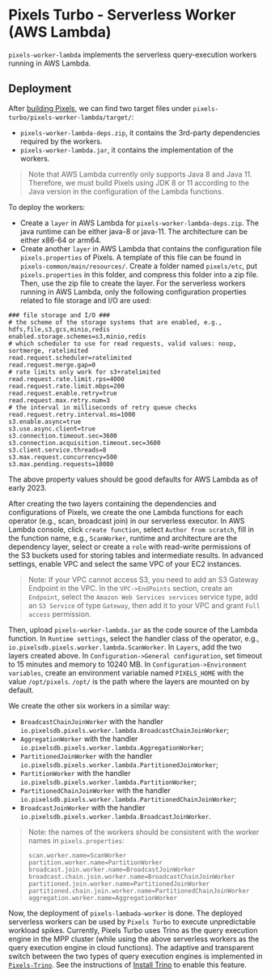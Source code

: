 # Pixels Turbo - Serverless Worker (AWS Lambda)

`pixels-worker-lambda` implements the serverless query-execution workers running in AWS Lambda.

## Deployment

After [building Pixels](https://github.com/pixelsdb/pixels#build-pixels), we can find
two target files under `pixels-turbo/pixels-worker-lambda/target/`:
* `pixels-worker-lambda-deps.zip`, it contains the 3rd-party dependencies required by the workers.
* `pixels-worker-lambda.jar`, it contains the implementation of the workers.

> Note that AWS Lambda currently only supports Java 8 and Java 11. Therefore, we must build Pixels using JDK 8 or 11
> according to the Java version in the configuration of the Lambda functions.

To deploy the workers:
- Create a `layer` in AWS Lambda for `pixels-worker-lambda-deps.zip`. 
The java runtime can be either java-8 or java-11. The architecture can be either x86-64 or arm64.
- Create another `layer` in AWS Lambda that contains the configuration file `pixels.properties` of Pixels.
A template of this file can be found in `pixels-common/main/resources/`.
Create a folder named `pixels/etc`, put `pixels.properties` in this folder, and compress
this folder into a zip file. Then, use the zip file to create the layer.
For the serverless workers running in AWS Lambda, only the following configuration properties related to 
file storage and I/O are used:
```properties
### file storage and I/O ###
# the scheme of the storage systems that are enabled, e.g., hdfs,file,s3,gcs,minio,redis
enabled.storage.schemes=s3,minio,redis
# which scheduler to use for read requests, valid values: noop, sortmerge, ratelimited
read.request.scheduler=ratelimited
read.request.merge.gap=0
# rate limits only work for s3+ratelimited
read.request.rate.limit.rps=4000
read.request.rate.limit.mbps=200
read.request.enable.retry=true
read.request.max.retry.num=3
# the interval in milliseconds of retry queue checks
read.request.retry.interval.ms=1000
s3.enable.async=true
s3.use.async.client=true
s3.connection.timeout.sec=3600
s3.connection.acquisition.timeout.sec=3600
s3.client.service.threads=8
s3.max.request.concurrency=500
s3.max.pending.requests=10000
```
The above property values should be good defaults for AWS Lambda as of early 2023.

After creating the two layers containing the dependencies and configurations of Pixels, we create the
one Lambda functions for each operator (e.g., scan, broadcast join) in our serverless executor.
In AWS Lambda console, click `create function`, select `Author from scratch`, fill in the function name,
e.g., `ScanWorker`, runtime and architecture are the dependency layer, select or create a `role` with
read-write permissions of the S3 buckets used for storing tables and intermediate results.
In advanced settings, enable VPC and select the same VPC of your EC2 instances.

> Note: If your VPC cannot access S3, you need to add an S3 Gateway Endpoint in the VPC. In the `VPC->EndPoints` section, create an `Endpoint`, select the `Amazon Web Services services` service type, add an `S3 Service` of type `Gateway`, then add it to your VPC and grant `Full access` permission.

Then, upload `pixels-worker-lambda.jar` as the code source of the Lambda function.
In `Runtime settings`, select the handler class of the operator, e.g., `io.pixelsdb.pixels.worker.lambda.ScanWorker`.
In `Layers`, add the two layers created above.
In `Configuration->General configuration`, set timeout to 15 minutes and memory to 10240 MB.
In `Configuration->Environment variables`, create an environment variable named `PIXELS_HOME` with the value `/opt/pixels`.
`/opt/` is the path where the layers are mounted on by default.

We create the other six workers in a similar way:
* `BroadcastChainJoinWorker` with the handler `io.pixelsdb.pixels.worker.lambda.BroadcastChainJoinWorker`;
* `AggregationWorker` with the handler `io.pixelsdb.pixels.worker.lambda.AggregationWorker`;
* `PartitionedJoinWorker` with the handler `io.pixelsdb.pixels.worker.lambda.PartitionedJoinWorker`;
* `PartitionWorker` with the handler `io.pixelsdb.pixels.worker.lambda.PartitionWorker`;
* `PartitionedChainJoinWorker` with the handler `io.pixelsdb.pixels.worker.lambda.PartitionedChainJoinWorker`;
* `BroadcastJoinWorker` with the handler `io.pixelsdb.pixels.worker.lambda.BroadcastJoinWorker`.

> Note: the names of the workers should be consistent with the worker names in `pixels.properties`:
> ```properties
> scan.worker.name=ScanWorker
> partition.worker.name=PartitionWorker
> broadcast.join.worker.name=BroadcastJoinWorker
> broadcast.chain.join.worker.name=BroadcastChainJoinWorker
> partitioned.join.worker.name=PartitionedJoinWorker
> partitioned.chain.join.worker.name=PartitionedChainJoinWorker
> aggregation.worker.name=AggregationWorker
> ```

Now, the deployment of `pixels-lambada-worker` is done. The deployed serverless workers can be used by `Pixels Turbo` 
to execute unpredictable workload spikes.
Currently, Pixels Turbo uses Trino as the query execution engine in the MPP cluster 
(while using the above serverless workers as the query execution engine in cloud functions).
The adaptive and transparent switch between the two types of query execution engines is implemented in 
[`Pixels-Trino`](https://github.com/pixelsdb/pixels-trino). See the instructions of [Install Trino](../../docs/INSTALL.md#install-trino)
to enable this feature.